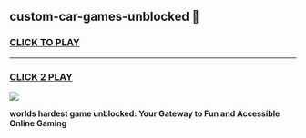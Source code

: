 
## custom-car-games-unblocked 👋
<h3>
<a href="https://premium.freeplayer.one?title=custom-car-games-unblocked&ref=14F">CLICK TO PLAY</a></h3>
<hr>

<h3>
<a href="https://premium.freeplayer.one?title=custom-car-games-unblocked&ref=14F">CLICK 2 PLAY</a>
  
</h3>

<a href="https://premium.freeplayer.one?title=custom-car-games-unblocked&ref=12F/"><img src="https://clearcache.store/games.png"></a>


**worlds hardest game unblocked: Your Gateway to Fun and Accessible Online Gaming**
